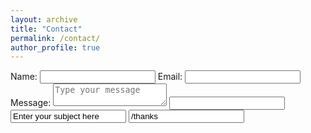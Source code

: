```yaml
---
layout: archive
title: "Contact"
permalink: /contact/
author_profile: true
---
```



<form action="https://formspree.io/alessandra.yamagata@gmail.com" method="POST" />
  Name: <input type="text" name="Name" placeholder:"Your name">
  Email: <input type="email" name="_replyto" placeholder:"Your email">
  Message: <textarea name="message" placeholder="Type your message"></textarea>
  <input type:"submit" value:"Send">
  <input type:"hidden" name="_subject" value="Enter your subject here" />
  <input type:"hidden" name="_next" value="/thanks"/>
</form>

